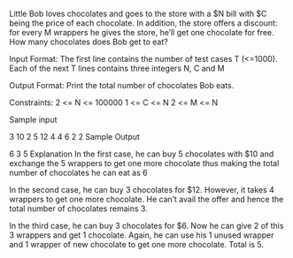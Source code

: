 Little Bob loves chocolates and goes to the store with a $N bill with $C being the price of each chocolate. In addition, the store offers a discount: for every M wrappers he gives the store, he’ll get one chocolate for free. How many chocolates does Bob get to eat?

Input Format:
The first line contains the number of test cases T (<=1000). 
Each of the next T lines contains three integers N, C and M

Output Format:
Print the total number of chocolates Bob eats.

Constraints:
2 <= N <= 100000
1 <= C <= N
2 <= M <= N

Sample input

3
10 2 5
12 4 4
6 2 2
Sample Output

6
3
5
Explanation 
In the first case, he can buy 5 chocolates with $10 and exchange the 5 wrappers to get one more chocolate thus making the total number of chocolates he can eat as 6

In the second case, he can buy 3 chocolates for $12. However, it takes 4 wrappers to get one more chocolate. He can’t avail the offer and hence the total number of chocolates remains 3.

In the third case, he can buy 3 chocolates for $6. Now he can give 2 of this 3 wrappers and get 1 chocolate. Again, he can use his 1 unused wrapper and 1 wrapper of new chocolate to get one more chocolate. Total is 5.
